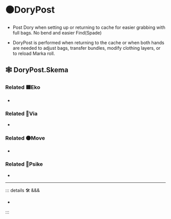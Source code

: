 # 🟠<move>DoryPost</move>

- Post Dory when setting up or returning to cache for easier grabbing with full bags. No bend and easier Find(Spade)

- DoryPost is performed when returning to the cache or when both hands are needed to adjust bags, transfer bundles, modify clothing layers, or to reload Marka roll.

## 🕸 DoryPost.Skema

### Related 🟩<eko>Eko</eko>

-

### Related 🔻<via>Via</via>

-

### Related 🟠<move>Move</move>

-

### Related 💜<psike>Psike</psike>

-

---

<!-- =================================================== -->
<!-- =================================================== -->
<!-- =================================================== -->
<!-- =================================================== -->
<!-- =================================================== -->
::: details 🛠 <dev>&&&</dev>

-

:::
